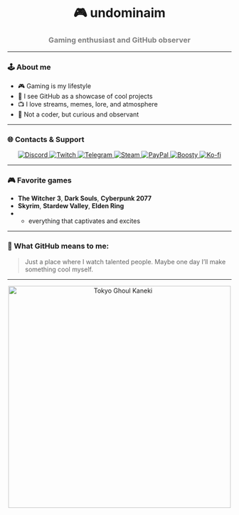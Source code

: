 <h1 align="center">🎮 undominaim</h1>
<h3 align="center" style="color:gray;">Gaming enthusiast and GitHub observer</h3>

---

### 🕹️ About me

- 🎮 Gaming is my lifestyle  
- 💬 I see GitHub as a showcase of cool projects  
- 📺 I love streams, memes, lore, and atmosphere  
- 🧠 Not a coder, but curious and observant  

---

### 🌐 Contacts & Support

<p align="center">
  <!-- Discord -->
  <a href="https://discord.com/users/1272324706602844208" target="_blank">
    <img src="https://img.shields.io/badge/Discord-5865F2?style=for-the-badge&logo=discord&logoColor=white" alt="Discord"/>
  </a>
  <!-- Twitch -->
  <a href="https://twitch.tv/seendys" target="_blank">
    <img src="https://img.shields.io/badge/Twitch-9146FF?style=for-the-badge&logo=twitch&logoColor=white" alt="Twitch"/>
  </a>
  <!-- Telegram -->
  <a href="https://t.me/cheiserr" target="_blank">
    <img src="https://img.shields.io/badge/Telegram-2CA5E0?style=for-the-badge&logo=telegram&logoColor=white" alt="Telegram"/>
  </a>
  <!-- Steam -->
  <a href="https://steamcommunity.com/profiles/76561199418188139/" target="_blank">
    <img src="https://img.shields.io/badge/Steam-171A21?style=for-the-badge&logo=steam&logoColor=white" alt="Steam"/>
  </a>
  <!-- PayPal -->
  <a href="https://www.paypal.com/paypalme/undominaim" target="_blank">
    <img src="https://img.shields.io/badge/PayPal-00457C?style=for-the-badge&logo=paypal&logoColor=white" alt="PayPal"/>
  </a>
  <!-- Boosty -->
  <a href="https://boosty.to/undominaim" target="_blank">
    <img src="https://img.shields.io/badge/Boosty-FF5000?style=for-the-badge&logo=boosty&logoColor=white" alt="Boosty"/>
  </a>
  <!-- Ko-fi -->
  <a href="https://ko-fi.com/undominaim" target="_blank">
    <img src="https://img.shields.io/badge/Ko--fi-F16061?style=for-the-badge&logo=kofi&logoColor=white" alt="Ko-fi"/>
  </a>
</p>

---

### 🎮 Favorite games

- **The Witcher 3**, **Dark Souls**, **Cyberpunk 2077**  
- **Skyrim**, **Stardew Valley**, **Elden Ring**  
- + everything that captivates and excites  

---

### 🧠 What GitHub means to me:

> Just a place where I watch talented people. Maybe one day I’ll make something cool myself.

---

<p align="center">
  <img src="https://media.giphy.com/media/4EEV2sRFfQiPfoITqA/giphy.gif" alt="Tokyo Ghoul Kaneki" width="500"/>
</p>
